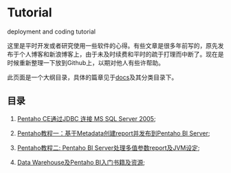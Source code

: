 # Tutorial
deployment and coding tutorial

这里是平时开发或者研究使用一些软件的心得。有些文章是很多年前写的，原先发布于个人博客和新浪博客上，由于未及时续费和平时的疏于打理而中断了。现在是时候重新整理一下放到Github上，以期对他人有些许帮助。

此页面是一个大纲目录，具体的篇章见于[docs](https://github.com/MacIt/tutorial/tree/master/docs)及其分类目录下。

## 目录

1. [Pentaho CE通过JDBC 连接 MS SQL Server 2005](https://github.com/MacIt/tutorial/blob/master/docs/data-warehouse/pentaho-jdbc.md);

2. [Pentaho教程一：基于Metadata创建report并发布到Pentaho BI Server](https://github.com/MacIt/tutorial/blob/master/docs/data-warehouse/pentaho-report.md);

3. [Pentaho教程二: Pentaho BI Server处理多值参数report及JVM设定](https://github.com/MacIt/tutorial/blob/master/docs/data-warehouse/pentaho-report-jvm.md);

4. [Data Warehouse及Pentaho BI入门书籍及资源](https://github.com/MacIt/tutorial/blob/master/docs/data-warehouse/data-warehouse-book.md);